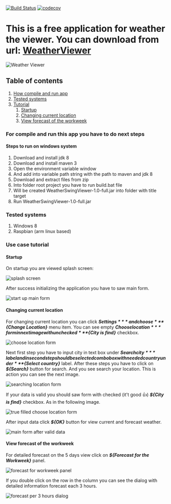 [![Build Status](https://travis-ci.org/WeDism/WeatherSwingViewer.svg?branch=master)](https://travis-ci.org/WeDism/WeatherSwingViewer) 
[![codecov](https://codecov.io/gh/WeDism/WeatherSwingViewer/branch/master/graph/badge.svg)](https://codecov.io/gh/WeDism/WeatherSwingViewer)

# This is a free application for weather the viewer. You can download from url: [WeatherViewer](https://github.com/WeDism/WeatherSwingViewer/releases)
![Weather Viewer](/src/main/resources/images/PartlyCloudy.png)

## Table of contents
1. [How compile and run app](#steps-to-run-on-windows-system)
1. [Tested systems](#tested-systems)
1. [Tutorial](#use-case-tutorial)
   1. [Startup](#startup)
   1. [Changing current location](#changing-current-location)
   1. [View forecast of the workweek](#view-forecast-of-the-workweek)

### For compile and run this app you have to do next steps
#### Steps to run on windows system
1. Download and install jdk 8
1. Download and install maven 3
1. Open the environment variable window
1. And add into variable path string with the path to maven and jdk 8
1. Download and extract files from zip
1. Into folder root project you have to run build.bat file
1. Will be created WeatherSwingViewer-1.0-full.jar into folder with title target
1. Run WeatherSwingViewer-1.0-full.jar

### Tested systems
1. Windows 8
1. Raspbian (arm linux based)

### Use case tutorial
#### Startup
On startup you are viewed splash screen:

![splash screen](/src/main/resources/gifs/loading.gif)

After success initializing the application you have to saw main form. 

![start up main form](/readme_images/startup_main_form.png)

#### Changing current location
For changing current location you can click ***${Settings}*** and choose ***${Change Location}*** menu item. 
You can see empty ***${Choose location}*** form in next image with unchecked ***${City is find}*** checkbox.

![choose location form](/readme_images/empty_choose_location_form.png)

Next first step you have to input city in text box under ***${Search city}*** label and in  second step should be selected
combobox with needed country under ***${Select country}*** label. 
After these steps you have to click on ***${Search}*** button for search. And you see search your location. 
This is action you can see the next image.

![searching location form](/readme_images/searching_choose_location_form.png)

If your data is valid you should saw form with checked (it't good 👍) ***${City is find}*** checkbox. As in the following image.

![true filled choose location form](/readme_images/true_filled_choose_location_form.png)

After input data click ***${OK}*** button for view current and forecast weather.

![main form after valid data](/readme_images/main_form_after_valid_data.png)

#### View forecast of the workweek
For detailed forecast on the 5 days view click on ***${Forecast for the Workweek}*** panel.

![forecast for workweek panel](/readme_images/forecast_for_workweek_panel.png)

If you double click on the row in the column you can see the dialog with detailed information forecast each 3 hours.

![forecast per 3 hours dialog](/readme_images/forecast_per_3_hour_dialog.png)